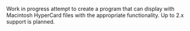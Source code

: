 Work in progress attempt to create a program that can display with Macintosh HyperCard files with the appropriate functionality. Up to 2.x support is planned.